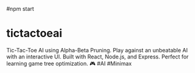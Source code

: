 #npm start
# tictactoeai

Tic-Tac-Toe AI using Alpha-Beta Pruning. Play against an unbeatable AI with an interactive UI. Built with React, Node.js, and Express. Perfect for learning game tree optimization. 🎮 #AI #Minimax
